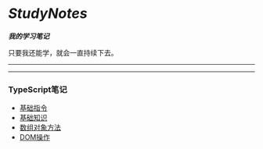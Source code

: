 # ***StudyNotes***

***我的学习笔记***

只要我还能学，就会一直持续下去。

---



---

### TypeScript笔记

+ [基础指令](./TypeScript学习笔记/基础指令.md)
+ [基础知识](./TypeScript学习笔记/基础.md)
+ [数组对象方法](./TypeScript学习笔记/数组对象方法.md)
+ [DOM操作](./TypeScript学习笔记/DOM.md)

